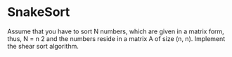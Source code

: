 # SnakeSort
Assume that you have to sort N numbers, which are given in a matrix form, thus, N = n 2 and the numbers reside in a matrix A of size (n, n). Implement the shear sort algorithm.
